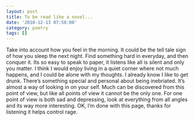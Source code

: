 ```yaml
---
layout: post
title: To be read like a novel...
date: '2010-12-13 07:58:00'
category: poetry
tags: []
---
```


Take into account how you feel in the morning.
It could be the tell tale sign of how you sleep the
next night. Find something hard in everyday, and
then conquer it. Its so easy to speak to paper, it
listens like all is silent and only you matter. I think I
would enjoy living in a quiet corner where not much
happens, and I could be alone with my thoughts. I
already know I like to get drunk. There’s something
special and personal about being inebriated. It’s
almost a way of looking in on your self. Much can
be discovered from this point of view, but like all
points of view it cannot be the only one. For one
point of view is both sad and depressing, look at
everything from all angles and its way more
interesting. OK, I’m done with this page, thanks for
listening it helps control rage.